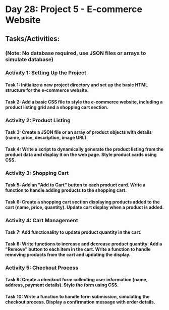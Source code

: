 # Day 28: Project 5 - E-commerce Website

## Tasks/Activities:
### (Note: No database required, use JSON files or arrays to simulate database)


### Activity 1: Setting Up the Project

#### Task 1: Initialize a new project directory and set up the basic HTML structure for the e-commerce website.
#### Task 2: Add a basic CSS file to style the e-commerce website, including a product listing grid and a shopping cart section.


### Activity 2: Product Listing

#### Task 3: Create a JSON file or an array of product objects with details (name, price, description, image URL).
#### Task 4: Write a script to dynamically generate the product listing from the product data and display it on the web page. Style product cards using CSS.


### Activity 3: Shopping Cart

#### Task 5: Add an "Add to Cart" button to each product card. Write a function to handle adding products to the shopping cart.
#### Task 6: Create a shopping cart section displaying products added to the cart (name, price, quantity). Update cart display when a product is added.


### Activity 4: Cart Management

#### Task 7: Add functionality to update product quantity in the cart.
#### Task 8: Write functions to increase and decrease product quantity. Add a "Remove" button to each item in the cart. Write a function to handle removing products from the cart and updating the display.


### Activity 5: Checkout Process

#### Task 9: Create a checkout form collecting user information (name, address, payment details). Style the form using CSS.
#### Task 10: Write a function to handle form submission, simulating the checkout process. Display a confirmation message with order details.